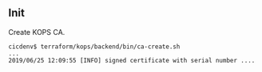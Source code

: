 ## Init
Create KOPS CA.
```
cicdenv$ terraform/kops/backend/bin/ca-create.sh
...
2019/06/25 12:09:55 [INFO] signed certificate with serial number ....
```
